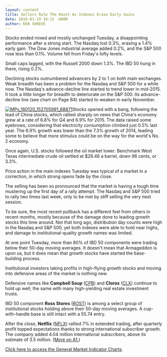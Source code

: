 ```yaml
---
layout: content
title: Sellers Rule The Roost As Indexes Erase Early Gains
date: 2016-01-19 19:15 -0800
author: KEN SHREVE
---
```






Stocks ended mixed and mostly unchanged Tuesday, a disappointing performance after a strong start. The Nasdaq lost 0.3%, erasing a 1.4% early gain. The Dow Jones industrial average added 0.2%, and the S&P 500 rose less than 0.1%. Volume fell from Friday's lofty levels.


Small caps lagged, with the Russell 2000 down 1.3%. The IBD 50 hung in there, rising 0.2%.


Declining stocks outnumbered advancers by 2 to 1 on both main exchanges. Weak breadth has been a problem for the Nasdaq and S&P 500 for a while now. The Nasdaq's advance-decline line started to trend lower in mid-2015. It took a little longer for breadth to deteriorate on the S&P 500. Its advance-decline line (see chart on Page B4) started to weaken in early November.


[![MPv_160120_152705991_68871](https://www.investors.com/wp-content/uploads/2016/01/MPv_160120_152705991_68871.gif)](https://www.investors.com/wp-content/uploads/2016/01/MPv_160120_152705991_68871.gif)Stocks opened with a bang, following the lead of China stocks, which rallied sharply on news that China's economy grew at a rate of 6.8% for Q4 and 6.9% for 2015. The data raised some eyebrows, considering that electricity consumption climbed just 0.5% last year. The 6.9% growth was lower than the 7.3% growth of 2014, leading some to believe that more stimulus could be on the way for the world's No. 2 economy.


Once again, U.S. stocks followed the oil market lower. Benchmark West Texas intermediate crude oil settled at $28.46 a barrel, down 96 cents, or 3.3%.


Price action in the main indexes Tuesday was typical of a market in a correction, in which strong opens fade by the close.


The selling has been so pronounced that the market is having a tough time mustering up the first day of a rally attempt. The Nasdaq and S&P 500 tried to rally two times last week, only to be met by stiff selling the very next session.


To be sure, the most recent pullback has a different feel from others in recent months, mostly because of the damage done to leading growth stocks this time around. Not that long ago, distribution day counts were high in the Nasdaq and S&P 500, yet both indexes were able to hold near highs, and damage to institutional-quality growth names was limited.


At one point Tuesday, more than 80% of IBD 50 components were trading below their 50-day moving averages. It doesn't mean that Armageddon is upon us, but it does mean that growth stocks have started the base-building process.


Institutional investors taking profits in high-flying growth stocks and moving into defensive areas of the market is nothing new.


Defensive names like **Campbell Soup** ([CPB](https://research.investors.com/quote.aspx?symbol=CPB)) and **Clorox** ([CLX](https://research.investors.com/quote.aspx?symbol=CLX)) continue to hold up well; the same with many high-yielding real estate investment trusts.


IBD 50 component **Ross Stores** ([ROST](https://research.investors.com/quote.aspx?symbol=ROST)) is among a select group of institutional stocks holding above their 50-day moving averages. A cup-with-handle base is still intact with a 55.74 entry.


After the close, **Netflix** ([NFLX](https://research.investors.com/quote.aspx?symbol=NFLX)) rallied 7% in extended trading, after quarterly profit topped expectations thanks to strong international subscriber growth. The company added 4.04 million international subscribers, above its estimate of 3.5 million. ([More on A1.](http://news.investors.com/technology/011916-790438-netflix-beats-views-on-global-subscribers-profit.htm?t=1453254161669&cachecheck=1))


[Click here to access the General Market Indicator Charts](https://www.investors.com/pdf/GMI_012016.pdf).




